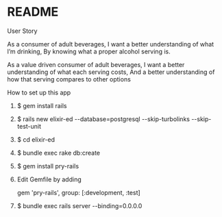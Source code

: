# README

User Story

As a consumer of adult beverages,
I want a better understanding of what I’m drinking,
By knowing what a proper alcohol serving is.

As a value driven consumer of adult beverages,
I want a better understanding of what each serving costs,
And a better understanding of how that serving compares to other options

How to set up this app

1.  $ gem install rails
2.  $ rails new elixir-ed --database=postgresql --skip-turbolinks --skip-test-unit
3.  $ cd elixir-ed
4.  $ bundle exec rake db:create
5.  $ gem install pry-rails
6.  Edit Gemfile by adding

      gem 'pry-rails', group: [:development, :test]

7.  $ bundle exec rails server --binding=0.0.0.0
